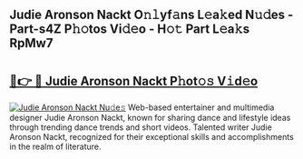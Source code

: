 ## Judie Aronson Nackt O𝚗𝚕yf𝚊ns L𝚎a𝚔ed N𝚞𝚍es - Part-s4Z P𝚑𝚘tos Vi𝚍𝚎o - H𝚘𝚝 Part L𝚎a𝚔s RpMw7

# <h2><a href="http://kfd2fsb.oniu.top/?m=Judie+Aronson+Nackt">🔗👉 🔴 Judie Aronson Nackt P𝚑ot𝚘𝚜 V𝚒d𝚎o</a></h2>

[![Judie Aronson Nackt Nu𝚍e𝚜](https://i.imgur.com/0qMVB7G.gif)](http://kfd2fsb.oniu.top/?m=Judie+Aronson+Nackt)
Web-based entertainer and multimedia designer Judie Aronson Nackt, known for sharing dance and lifestyle ideas through trending dance trends and short videos. Talented writer Judie Aronson Nackt, recognized for their exceptional skills and accomplishments in the realm of literature.  
